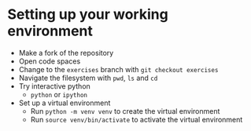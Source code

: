 # Setting up your working environment

- Make a fork of the repository
- Open code spaces
- Change to the `exercises` branch with `git checkout exercises`
- Navigate the filesystem with `pwd`, `ls` and `cd`
- Try interactive python
  - `python` or `ipython`
- Set up a virtual environment
  - Run `python -m venv venv` to create the virtual environment
  - Run `source venv/bin/activate` to activate the virtual environment
